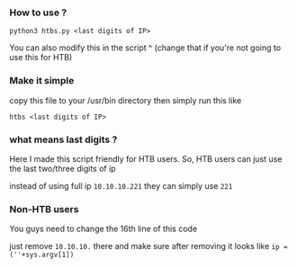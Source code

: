 ### How to use ?

```python3 htbs.py <last digits of IP>```

You can also modify this in the script  ^ (change that if you're not going to use this for HTB)


### Make it simple

copy this file to your /usr/bin directory then simply run this like

```htbs <last digits of IP>```

### what means last digits ?

Here I made this script friendly for HTB users. So, HTB users can just use the last two/three digits of ip

instead of using full ip ```10.10.10.221``` they can simply use ```221``` 

### Non-HTB users 

You guys need to change the 16th line of this code
 
just remove ```10.10.10.``` there and make sure after removing it looks like ```ip = (''+sys.argv[1])```

